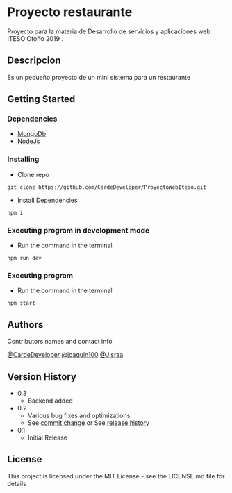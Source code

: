 # Proyecto restaurante

Proyecto para la materia de Desarrollo de servicios y aplicaciones web ITESO Otoño 2019 .

## Descripcion

Es un pequeño proyecto de un mini sistema para un restaurante

## Getting Started

### Dependencies


* [MongoDb](https://www.mongodb.com)
* [NodeJs](https://nodejs.org)

### Installing

* Clone repo
```
git clone https://github.com/CardeDeveloper/ProyectoWebIteso.git
```
* Install Dependencies
```
npm i
```
### Executing program in development mode

*  Run the command in the terminal
```
npm run dev
```

### Executing program

* Run the command in the terminal
```
npm start
```

## Authors

Contributors names and contact info

 [@CardeDeveloper](https://github.com/CardeDeveloper)
 [@joaquin100](https://github.com/joaquin100)
 [@Jlsraa](https://github.com/Jlsraa)

## Version History

* 0.3
    * Backend added
* 0.2
    * Various bug fixes and optimizations
    * See [commit change]() or See [release history]()
* 0.1
    * Initial Release

## License

This project is licensed under the MIT License - see the LICENSE.md file for details

